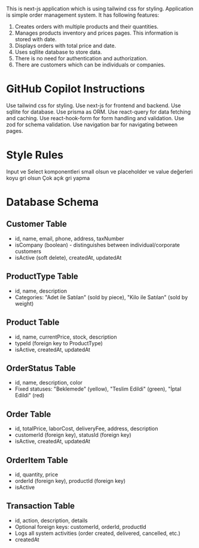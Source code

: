 This is next-js application which is using tailwind css for styling.
Application is simple order management system.
It has following features:

1. Creates orders with multiple products and their quantities.
2. Manages products inventory and prices pages. This information is stored with date.
3. Displays orders with total price and date.
4. Uses sqllite database to store data.
5. There is no need for authentication and authorization.
6. There are customers which can be individuals or companies.

# GitHub Copilot Instructions

Use tailwind css for styling.
Use next-js for frontend and backend.
Use sqllite for database.
Use prisma as ORM.
Use react-query for data fetching and caching.
Use react-hook-form for form handling and validation.
Use zod for schema validation.
Use navigation bar for navigating between pages.

# Style Rules

Input ve Select komponentleri small olsun ve placeholder ve value değerleri koyu gri olsun
Çok açık gri yapma

# Database Schema

## Customer Table

- id, name, email, phone, address, taxNumber
- isCompany (boolean) - distinguishes between individual/corporate customers
- isActive (soft delete), createdAt, updatedAt

## ProductType Table

- id, name, description
- Categories: "Adet ile Satılan" (sold by piece), "Kilo ile Satılan" (sold by weight)

## Product Table

- id, name, currentPrice, stock, description
- typeId (foreign key to ProductType)
- isActive, createdAt, updatedAt

## OrderStatus Table

- id, name, description, color
- Fixed statuses: "Beklemede" (yellow), "Teslim Edildi" (green), "İptal Edildi" (red)

## Order Table

- id, totalPrice, laborCost, deliveryFee, address, description
- customerId (foreign key), statusId (foreign key)
- isActive, createdAt, updatedAt

## OrderItem Table

- id, quantity, price
- orderId (foreign key), productId (foreign key)
- isActive

## Transaction Table

- id, action, description, details
- Optional foreign keys: customerId, orderId, productId
- Logs all system activities (order created, delivered, cancelled, etc.)
- createdAt
